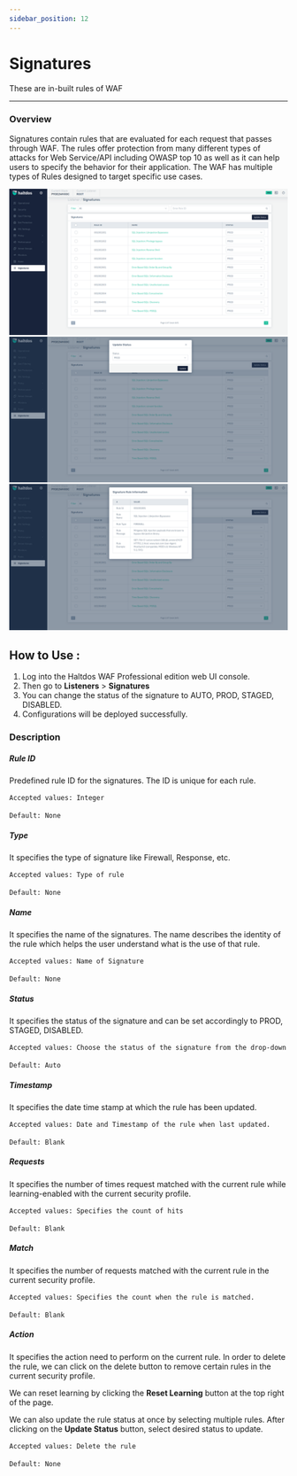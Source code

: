 ```yaml
---
sidebar_position: 12
---
```




# Signatures


These are in-built rules of WAF

---

### Overview 
Signatures contain rules that are evaluated for each request that passes through WAF. The rules offer protection from many different types of attacks for Web Service/API including OWASP top 10 as well as it can help users to specify the behavior for their application. The WAF has multiple types of Rules designed to target specific use cases.

![signatures](/img/pro-waf/docs/signatures1.png)
![signatures](/img/pro-waf/docs/signatures2.png)
![signatures](/img/pro-waf/docs/signatures3.png)

## How to Use :
1. Log into the Haltdos WAF Professional edition web UI console.
2. Then go to **Listeners** > **Signatures**
3. You can change the status of the signature to AUTO, PROD, STAGED, DISABLED.
4. Configurations will be deployed successfully.

### Description

##### **Rule ID**

Predefined rule ID for the signatures. The ID is unique for each rule.

    Accepted values: Integer

    Default: None  

##### **Type**

It specifies the type of signature like Firewall, Response, etc.

    Accepted values: Type of rule

    Default: None  

##### **Name**

It specifies the name of the signatures. The name describes the identity of the rule which helps the user understand what is the use of that rule.

    Accepted values: Name of Signature

    Default: None  

##### **Status**

It specifies the status of the signature and can be set accordingly to PROD, STAGED, DISABLED.

    Accepted values: Choose the status of the signature from the drop-down

    Default: Auto  

##### **Timestamp**

It specifies the date time stamp at which the rule has been updated.

    Accepted values: Date and Timestamp of the rule when last updated.

    Default: Blank  

##### **Requests**

It specifies the number of times request matched with the current rule while learning-enabled with the current security profile.

    Accepted values: Specifies the count of hits

    Default: Blank  

##### **Match**

It specifies the number of requests matched with the current rule in the current security profile.

    Accepted values: Specifies the count when the rule is matched.

    Default: Blank  

##### **Action**

It specifies the action need to perform on the current rule. In order to delete the rule, we can click on the delete button to remove certain rules in the current security profile.

We can reset learning by clicking the **Reset Learning** button at the top right of the page.

We can also update the rule status at once by selecting multiple rules. After clicking on the **Update Status** button, select desired status to update.

    Accepted values: Delete the rule

    Default: None  
